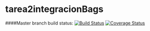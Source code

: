 # tarea2integracionBags
####Master branch build status: 
[![Build Status](https://travis-ci.org/bagimene/tareaintegracionbags.svg?branch=master)](https://travis-ci.org/bagimene/tareaintegracionbags)
[![Coverage Status](https://coveralls.io/repos/github/bagimene/tareaintegracionbags/badge.svg?branch=master)](https://coveralls.io/github/bagimene/tareaintegracionbags?branch=master)